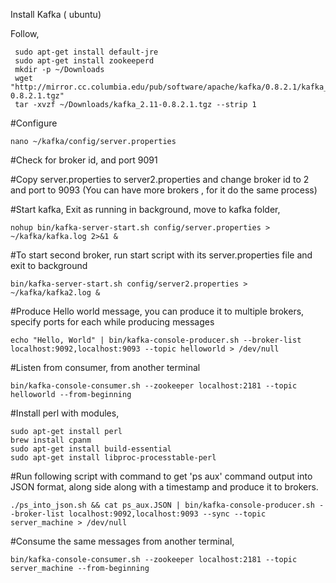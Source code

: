 Install Kafka ( ubuntu)


Follow,

	 sudo apt-get install default-jre
	 sudo apt-get install zookeeperd
	 mkdir -p ~/Downloads
	 wget "http://mirror.cc.columbia.edu/pub/software/apache/kafka/0.8.2.1/kafka_2.11-0.8.2.1.tgz"
	 tar -xvzf ~/Downloads/kafka_2.11-0.8.2.1.tgz --strip 1

#Configure

	nano ~/kafka/config/server.properties

#Check for broker id, and port 9091

#Copy server.properties to server2.properties and change broker id to 2 and port to 9093 (You can have more brokers , for it do the same process)


#Start kafka, Exit as running in background, move to kafka folder,


	nohup bin/kafka-server-start.sh config/server.properties > ~/kafka/kafka.log 2>&1 &

#To start second broker, run start script with its server.properties file and exit to background

	bin/kafka-server-start.sh config/server2.properties > ~/kafka/kafka2.log &

#Produce Hello world message, you can produce it to multiple brokers, specify ports for each while producing messages


	echo "Hello, World" | bin/kafka-console-producer.sh --broker-list localhost:9092,localhost:9093 --topic helloworld > /dev/null


#Listen from consumer, from another terminal

	bin/kafka-console-consumer.sh --zookeeper localhost:2181 --topic helloworld --from-beginning

	

#Install perl with modules, 
	
	sudo apt-get install perl
	brew install cpanm
	sudo apt-get install build-essential
	sudo apt-get install libproc-processtable-perl


#Run following script with command to get 'ps aux' command output into JSON format, along side along with a timestamp and produce it to brokers.

	./ps_into_json.sh && cat ps_aux.JSON | bin/kafka-console-producer.sh --broker-list localhost:9092,localhost:9093 --sync --topic server_machine > /dev/null



#Consume the same messages from another terminal,


	bin/kafka-console-consumer.sh --zookeeper localhost:2181 --topic server_machine --from-beginning
